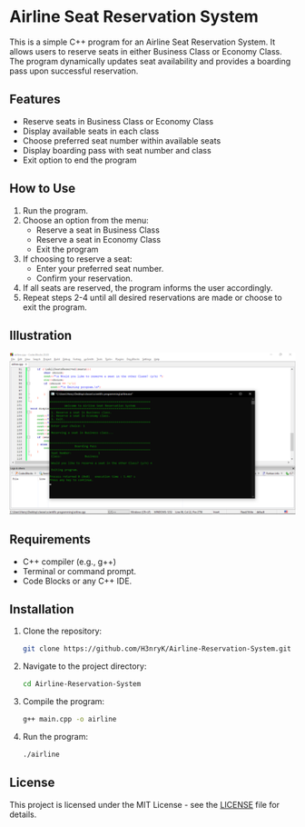 # Airline Seat Reservation System

This is a simple C++ program for an Airline Seat Reservation System. It allows users to reserve seats in either Business Class or Economy Class. The program dynamically updates seat availability and provides a boarding pass upon successful reservation.

## Features

- Reserve seats in Business Class or Economy Class
- Display available seats in each class
- Choose preferred seat number within available seats
- Display boarding pass with seat number and class
- Exit option to end the program

## How to Use

1. Run the program.
2. Choose an option from the menu:
   - Reserve a seat in Business Class
   - Reserve a seat in Economy Class
   - Exit the program
3. If choosing to reserve a seat:
   - Enter your preferred seat number.
   - Confirm your reservation.
4. If all seats are reserved, the program informs the user accordingly.
5. Repeat steps 2-4 until all desired reservations are made or choose to exit the program.

## Illustration

![Airline Seat Reservation System](c.png)

## Requirements

- C++ compiler (e.g., g++)
- Terminal or command prompt.
- Code Blocks or any C++ IDE.

## Installation

1. Clone the repository:
   
   ```bash
   git clone https://github.com/H3nryK/Airline-Reservation-System.git


2. Navigate to the project directory:

   ```bash
   cd Airline-Reservation-System


3. Compile the program:

   ```bash
   g++ main.cpp -o airline


4. Run the program:

   ```bash
   ./airline


## License

This project is licensed under the MIT License - see the [LICENSE](LICENSE) file for details.
